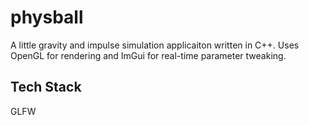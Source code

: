 # physball
A little gravity and impulse simulation applicaiton written in C++. Uses OpenGL for rendering and ImGui for real-time parameter tweaking.
## Tech Stack
GLFW
